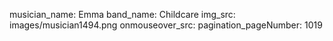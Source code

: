 musician_name: Emma
band_name: Childcare
img_src: images/musician1494.png
onmouseover_src: 
pagination_pageNumber: 1019